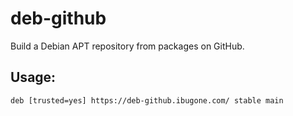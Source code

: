 # deb-github

Build a Debian APT repository from packages on GitHub.

## Usage:

```shell
deb [trusted=yes] https://deb-github.ibugone.com/ stable main
```
